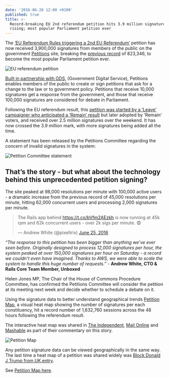 ```yaml
---
date: '2016-06-28 12:00 +0100'
published: true
title: >-
  Record-breaking EU 2nd referendum petition hits 3.9 million signatures and
  rising; most popular Parliament petition ever
---
```

The [‘EU Referendum Rules triggering a 2nd EU Referendum’](https://petition.parliament.uk/petitions/131215) petition has now received 3,900,000 signatures from members of the public on the government [Petitions](https://petition.parliament.uk/) site, breaking the [previous record](https://petition.parliament.uk/petitions/108072) of 823,346, to become the most popular Parliament petition ever.<br/>

![EU referendum petition](http://i1291.photobucket.com/albums/b548/grammccram/Screen%20Shot%202016-06-28%20at%2012.01.37_zpsig2xoc36.png)
<br/>

[Built in partnership with GDS,](https://unboxed.co/project-stories/petitions/) (Government Digital Service), Petitions enables members of the public to create or sign petitions that ask for a change to the law or to government policy. Petitions that receive 10,000 signatures get a response from the government, and those that receive 100,000 signatures are considered for debate in Parliament.<br/>

Following the EU referendum result, this [petition was started by a ‘Leave’ campaigner who anticipated a ‘Remain’ result](http://www.telegraph.co.uk/news/2016/06/27/petition-calling-for-second-eu-referendum-was-created-by-a-leave/) but later adopted by ‘Remain’ voters, and received over 2.5 million signatures over the weekend. It has now crossed the 3.9 million mark, with more signatures being added all the time. 

A statement has been released by the Petitions Committee regarding the concern of invalid signatures in the system:<br/>

![Petition Committee statement](http://i1291.photobucket.com/albums/b548/grammccram/petition%20statement_zpsi9qpmcxo.jpg)
<br/>

## That’s the story - but what about the technology behind this unprecedented petition signing? 
The site peaked at 98,000 resolutions per minute with 100,000 active users - a dramatic increase from the previous record of 45,000 resolutions per minute, hitting 62,000 concurrent users and processing 2,000 signatures per minute.<br/>

<blockquote class="twitter-tweet tw-align-center"><p lang="en" dir="ltr">The Rails app behind <a href="https://t.co/bVfm2AEzkh">https://t.co/bVfm2AEzkh</a> is now running at 45k rpm and 62k concurrent users - over 2k sigs per minute. 😨</p>&mdash; Andrew White (@pixeltrix) <a href="https://twitter.com/pixeltrix/status/746638607897759744">June 25, 2016</a></blockquote>
<script async src="//platform.twitter.com/widgets.js" charset="utf-8"></script>

<i>“The response to this petition has been bigger than anything we’ve ever seen before. Originally designed to process 12,000 signatures per hour, the system peaked at over 150,000 signatures per hour on Saturday - a record we couldn’t even have imagined. Thanks to AWS, we were able to scale the system to handle this huge number of requests.”</i> - <b>Andrew White, CTO & Rails Core Team Member, Unboxed</b><br/>

Helen Jones MP, The Chair of the House of Commons Procedure Committee, has confirmed the Petitions Committee will consider the petition at its meeting next week and decide whether to schedule a debate on it.<br/>

Using the signature data to better understand geographical trends
[Petition Map](http://petitionmap.unboxedconsulting.com), a visual heat map showing the number of signatures per each constituency, hit a record number of 1,632,760 sessions across the 48 hours following the referendum result.<br/>

The interactive heat map was shared in [The Independent](http://www.independent.co.uk/news/uk/politics/brexit-petition-eu-referendum-rules-change-force-second-vote-poll-turnout-government-london-a7102421.html), [Mail Online](http://www.dailymail.co.uk/news/article-3659769/Anti-Brexit-protests-break-London-streets-petition-SECOND-EU-referendum-hits-1-5million-names-day.html) and [Mashable](http://mashable.com/2016/06/25/brexit-petition-2nd-eu-referendum/#Jdp5HPcAmGqc) as part of their commentary on this story.<br/>

![Petition Map](http://i1291.photobucket.com/albums/b548/grammccram/Screen%20Shot%202016-06-28%20at%2012.09.45_zpsd5ohupeb.png)

Any petition signature data can be viewed geographically in the same way. The last time a heat map of a petition was shared widely was [Block Donald J Trump from UK entry](https://petition.parliament.uk/petitions/114003).<br/>

See [Petition Map here](http://petitionmap.unboxedconsulting.com).




